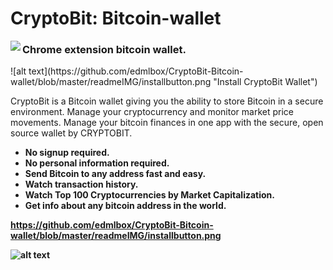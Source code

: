 # CryptoBit: Bitcoin-wallet

<img align="left" src="https://github.com/edmlbox/CryptoBit-Bitcoin-wallet/blob/master/readmeIMG/home.jpg">

<h3>Chrome extension bitcoin wallet.</h3>
![alt text](https://github.com/edmlbox/CryptoBit-Bitcoin-wallet/blob/master/readmeIMG/installbutton.png "Install CryptoBit Wallet")


<p>CryptoBit is a Bitcoin wallet giving you the ability to store Bitcoin in a secure environment. 
Manage your cryptocurrency and monitor market price movements. 
Manage your bitcoin finances in one app with the secure, open source wallet by CRYPTOBIT.  </p>

<ul>
  <li><strong>No signup required.<strong></li>
  <li><strong>No personal information required.</strong> </li>
    <li>Send Bitcoin to any address fast and easy.</li>
  <li>Watch transaction history.</li>
      <li>Watch Top 100 Cryptocurrencies by Market Capitalization.</li>
  <li>Get info about any bitcoin address in the world.</li>
</ul>
  

  

  https://github.com/edmlbox/CryptoBit-Bitcoin-wallet/blob/master/readmeIMG/installbutton.png
  
  
  

![alt text](https://github.com/edmlbox/CryptoBit-Bitcoin-wallet/blob/master/readmeIMG/one.jpg "Logo Title Text 1")

